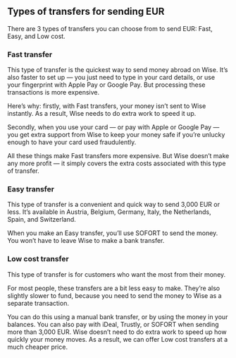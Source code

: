 ## Types of transfers for sending EUR  
There are 3 types of transfers you can choose from to send EUR: Fast, Easy, and Low cost.

### Fast transfer

This type of transfer is the quickest way to send money abroad on Wise. It’s also faster to set up — you just need to type in your card details, or use your fingerprint with Apple Pay or Google Pay. But processing these transactions is more expensive.

Here’s why: firstly, with Fast transfers, your money isn’t sent to Wise instantly. As a result, Wise needs to do extra work to speed it up.

Secondly, when you use your card — or pay with Apple or Google Pay — you get extra support from Wise to keep your money safe if you’re unlucky enough to have your card used fraudulently.

All these things make Fast transfers more expensive. But Wise doesn’t make any more profit — it simply covers the extra costs associated with this type of transfer.

### Easy transfer

This type of transfer is a convenient and quick way to send 3,000 EUR or less. It’s available in Austria, Belgium, Germany, Italy, the Netherlands, Spain, and Switzerland.

When you make an Easy transfer, you’ll use SOFORT to send the money. You won’t have to leave Wise to make a bank transfer. 

### Low cost transfer

This type of transfer is for customers who want the most from their money. 

For most people, these transfers are a bit less easy to make. They’re also slightly slower to fund, because you need to send the money to Wise as a separate transaction. 

You can do this using a manual bank transfer, or by using the money in your balances. You can also pay with iDeal, Trustly, or SOFORT when sending more than 3,000 EUR. Wise doesn’t need to do extra work to speed up how quickly your money moves. As a result, we can offer Low cost transfers at a much cheaper price.